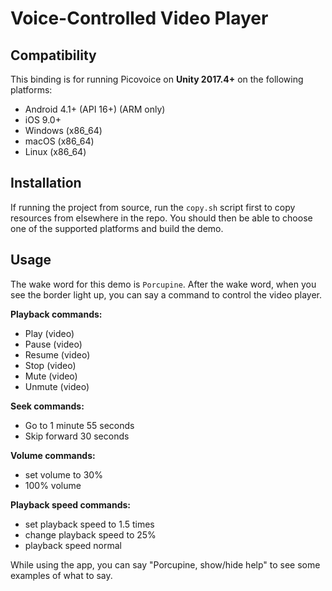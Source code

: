 # Voice-Controlled Video Player

## Compatibility

This binding is for running Picovoice on **Unity 2017.4+** on the following platforms:

- Android 4.1+ (API 16+) (ARM only)
- iOS 9.0+
- Windows (x86_64)
- macOS (x86_64)
- Linux (x86_64)

## Installation

If running the project from source, run the `copy.sh` script first to copy resources from elsewhere in the repo. You should then be able to choose one of the supported platforms and build the demo.

## Usage

The wake word for this demo is `Porcupine`. After the wake word, when you see the border light up, you can say a command to control the video player.

**Playback commands:**
- Play (video)
- Pause (video)
- Resume (video)
- Stop (video)
- Mute (video)
- Unmute (video)

**Seek commands:**
- Go to 1 minute 55 seconds
- Skip forward 30 seconds

**Volume commands:**
- set volume to 30%
- 100% volume

**Playback speed commands:**
- set playback speed to 1.5 times
- change playback speed to 25%
- playback speed normal	

While using the app, you can say "Porcupine, show/hide help" to see some examples of what to say.
